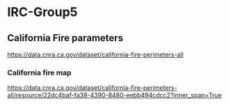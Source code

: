 # IRC-Group5
## California Fire parameters

https://data.cnra.ca.gov/dataset/california-fire-perimeters-all

### California fire map

https://data.cnra.ca.gov/dataset/california-fire-perimeters-all/resource/22dc4baf-fa38-4390-8480-eebb494cdcc2?inner_span=True
